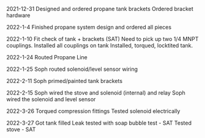 2021-12-31
Designed and ordered propane tank brackets
Ordered bracket hardware

2022-1-4
Finished propane system design and ordered all pieces

2022-1-10
Fit check of tank + brackets (SAT)
Need to pick up two 1/4 MNPT couplings.
Installed all couplings on tank
Installed, torqued, locktited tank.

2022-1-24
Routed Propane Line

2022-1-25
Soph routed solenoid/level sensor wiring

2022-2-11
Soph primed/painted tank brackets

2022-2-15
Soph wired the stove and solenoid (internal) and relay
Soph wired the solenoid and level sensor

2022-3-26
Torqued compression fittings
Tested solenoid electrically

2022-3-27
Got tank filled
Leak tested with soap bubble test - SAT
Tested stove - SAT